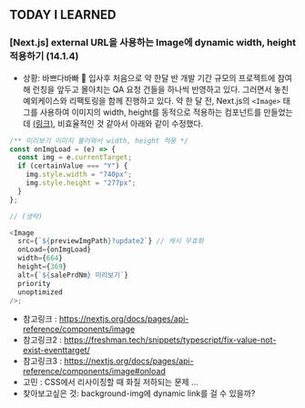 ## TODAY I LEARNED

### [Next.js] external URL을 사용하는 Image에 dynamic width, height 적용하기 (14.1.4)

- 상황: 바쁘다바빠 🥺 입사후 처음으로 약 한달 반 개발 기간 규모의 프로젝트에 참여해 런칭을 앞두고 몰아치는 QA 요청 건들을 하나씩 반영하고 있다. 그러면서 놓친 예외케이스와 리팩토링을 함께 진행하고 있다. 약 한 달 전, Next.js의 `<Image>` 태그를 사용하여 이미지의 width, height를 동적으로 적용하는 컴포넌트를 만들었는데 [(링크)](2404/240419.md), 비효율적인 것 같아서 아래와 같이 수정했다.

```javascript
/** 미리보기 이미지 불러와서 width, height 적용 */
const onImgLoad = (e) => {
  const img = e.currentTarget;
  if (certainValue === "Y") {
    img.style.width = "740px";
    img.style.height = "277px";
  }
};

// (생략)

<Image
  src={`${previewImgPath}?update2`} // 캐시 무효화
  onLoad={onImgLoad}
  width={664}
  height={369}
  alt={`${salePrdNm} 미리보기`}
  priority
  unoptimized
/>;
```

- 참고링크 : https://nextjs.org/docs/pages/api-reference/components/image
- 참고링크2 : https://freshman.tech/snippets/typescript/fix-value-not-exist-eventtarget/
- 참고링크3 : https://nextjs.org/docs/pages/api-reference/components/image#onload
- 고민 : CSS에서 리사이징할 때 화질 저하되는 문제 ...
- 찾아보고싶은 것: background-img에 dynamic link를 걸 수 있을까?
                                         